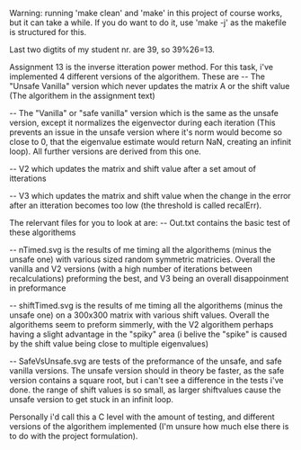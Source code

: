 Warning: running 'make clean' and 'make' in this project of course works, but it can take a while. If you do want to do it, use 'make -j' as the makefile is structured for this.

Last two digtits of my student nr. are 39, so 39%26=13.

Assignment 13 is the inverse itteration power method. For this task, i've implemented 4 different versions of the algorithem. These are
 -- The "Unsafe Vanilla" version which never updates the matrix A or the shift value (The algorithem in the assignment text)
 
 -- The "Vanilla" or "safe vanilla" version which is the same as the unsafe version, except it normalizes the eigenvector during each iteration 
	(This prevents an issue in the unsafe version where it's norm would become so close to 0, that the eigenvalue estimate would return NaN, creating an infinit loop).
	All further versions are derived from this one.
	
 -- V2 which updates the matrix and shift value after a set amout of itterations
 
 -- V3 which updates the matrix and shift value when the change in the error after an itteration becomes too low (the threshold is called recalErr).


The relervant files for you to look at are: 
 -- Out.txt contains the basic test of these algorithems
 
 -- nTimed.svg is the results of me timing all the algorithems (minus the unsafe one) with various sized random symmetric matricies. 
	Overall the vanilla and V2 versions (with a high number of iterations between recalculations) preforming the best, and V3 being 
	an overall disappoinment in preformance

-- shiftTimed.svg is the results of me timing all the algorithems (minus the unsafe one) on a 300x300 matrix with various shift values. 
   Overall the algorithems seem to preform simmerly, with the V2 algorithem perhaps having a slight advantage in the "spiky" area
   (i belive the "spike" is caused by the shift value being close to multiple eigenvalues)

 -- SafeVsUnsafe.svg are tests of the preformance of the unsafe, and safe vanilla versions. 
	The unsafe version should in theory be faster, as the safe version contains a square root,
	but i can't see a difference in the tests i've done. the range of shift values is so small, 
	as larger shiftvalues cause the unsafe version to get stuck in an infinit loop.

Personally i'd call this a C level with the amount of testing, and different versions of the algorithem implemented 
(I'm unsure how much else there is to do with the project formulation).